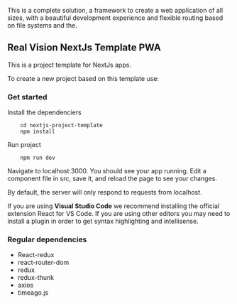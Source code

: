 This is a complete solution, a framework to create a web application of all sizes, with a beautiful development experience and flexible routing based on file systems and the.

## Real Vision NextJs Template PWA

This is a project template for NextJs apps.

To create a new project based on this template use:

### Get started

Install the dependenciers

```
    cd nextjs-project-template
    npm install
```

Run project

```
    npm run dev
```

Navigate to localhost:3000. You should see your app running. Edit a component file in src, save it, and reload the page to see your changes.

By default, the server will only respond to requests from localhost. 

If you are using **Visual Studio Code** we recommend installing the official extension React for VS Code. If you are using other editors you may need to install a plugin in order to get syntax highlighting and intellisense.

### Regular dependencies

- React-redux
- react-router-dom
- redux
- redux-thunk
- axios 
- timeago.js
